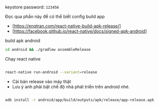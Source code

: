 keystore password: `123456`

Đọc qua phần này để có thể biết config build app

* [https://enqtran.com/react-native-build-apk-release/]
* [https://facebook.github.io/react-native/docs/signed-apk-android]

build apk android
``` bash
cd android && ./gradlew assembleRelease

```

Chạy react native

``` bash

react-native run-android --variant=release

```

* Cài bản release vào máy thật
* Lưu ý anh phải bật chế độ nhà phát triển trên android nhé.

``` bash

adb install -r android/app/build/outputs/apk/release/app-release.apk

```